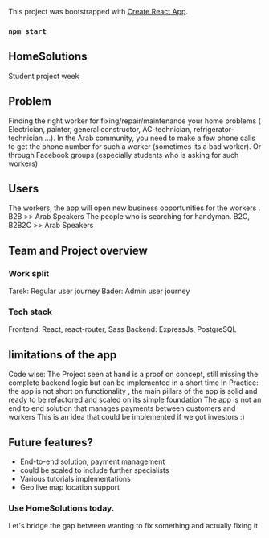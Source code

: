 This project was bootstrapped with [Create React App](https://github.com/facebook/create-react-app).

### `npm start`


## HomeSolutions
Student project week

## Problem
Finding the right worker for fixing/repair/maintenance your home problems ( Electrician, painter, general constructor, AC-technician, refrigerator-technician ...).
In the Arab community, you need to make a few phone calls to get the phone number for such a worker (sometimes its a bad worker).
Or through Facebook groups (especially students who is asking for such workers)

## Users
The workers, the app will open new business opportunities for the workers . B2B >> Arab Speakers
The people who is searching for handyman. B2C, B2B2C >> Arab Speakers


## Team and Project overview

### Work split
Tarek: Regular user journey
Bader: Admin user journey

### Tech stack
Frontend: React, react-router, Sass
Backend: ExpressJs, PostgreSQL


## limitations of the app
Code wise: The Project seen at hand is a proof on concept, still missing the complete backend logic but can be implemented in a short time
In Practice: the app is not short on functionality , the main pillars of the app is solid and ready to be refactored and scaled on its simple foundation 
The app is not an end to end solution that manages payments between customers and workers
This is an idea that could be implemented if we got investors :)

## Future features?
- End-to-end solution, payment management
- could be scaled to include further specialists
- Various tutorials implementations 
- Geo live map location support


### Use HomeSolutions today.
Let's bridge the gap between wanting to fix something and actually fixing it
